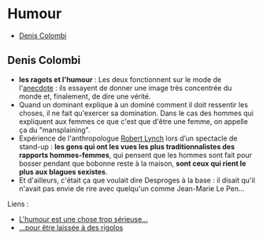 # Humour <!-- omit in toc -->

- [Denis Colombi](#denis-colombi)

## Denis Colombi

- **les ragots et l'humour** : Les deux fonctionnent sur le mode de l'[anecdote](https://www.scienceshumaines.com/a-quoi-servent-les-anecdotes_fr_28755.html) : ils essayent de donner une image très concentrée du monde et, finalement, de dire une vérité.
- Quand un dominant explique à un dominé comment il doit ressentir les choses, il ne fait qu'exercer sa domination. Dans le cas des hommes qui expliquent aux femmes ce que c'est que d'être une femme, on appelle ça du "mansplaining".
- Expérience de l'anthropologue [Robert Lynch](https://www.npr.org/sections/health-shots/2012/08/06/157592468/an-anthropologist-walks-into-a-bar-and-asks-why-is-this-joke-funny) lors d’un spectacle de stand-up : **les gens qui ont les vues les plus traditionnalistes des rapports hommes-femmes**, qui pensent que les hommes sont fait pour bosser pendant que bobonne reste à la maison, **sont ceux qui rient le plus aux blagues sexistes**.
- Et d'ailleurs, c'était ça que voulait dire Desproges à la base : il disait qu'il n'avait pas envie de rire avec quelqu'un comme Jean-Marie Le Pen...


Liens :
- [L'humour est une chose trop sérieuse...](http://uneheuredepeine.blogspot.fr/2012/08/lhumour-est-une-chose-trop-serieuse.html)
- [...pour être laissée à des rigolos](http://uneheuredepeine.blogspot.fr/2012/08/pour-etre-laissee-des-rigolos.html)

